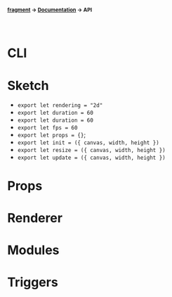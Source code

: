 #### <sup>[fragment](../README.md) → [Documentation](./README.md) → API</sup>
<br>

# CLI


# Sketch
- `export let rendering = "2d"`
- `export let duration = 60`
- `export let duration = 60`
- `export let fps = 60`
- `export let props = {}`;
- `export let init = ({ canvas, width, height })`
- `export let resize = ({ canvas, width, height })`
- `export let update = ({ canvas, width, height })`

# Props

# Renderer

# Modules

# Triggers

